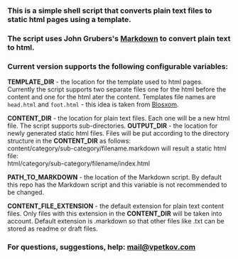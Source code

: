 ### This is a simple shell script that converts plain text files to static html pages using a template.

### The script uses John Grubers's [Markdown](http://daringfireball.net/projects/markdown/) to convert plain text to html.

### Current version supports the following configurable variables:

__TEMPLATE_DIR__ - the location for the template used to html pages. Currently the script supports two separate files one for the html before the content and one for the html ater the content. Templates file names are `head.html` and `foot.html` - this idea is taken from [Blosxom](http://www.blosxom.com/).

__CONTENT_DIR__ - the location for plain text files. Each one will be a new html file. The script supports sub-directories.
__OUTPUT_DIR__ - the location for newly generated static html files. Files will be put according to the directory structure in the __CONTENT_DIR__ as follows:  
content/category/sub-category/filename.markdown will result a static html file:  
html/category/sub-category/filename/index.html

__PATH_TO_MARKDOWN__ - the location of the Markdown script. By default this repo has the Markdown script and this variable is not recommended to be changed.

__CONTENT_FILE_EXTENSION__ - the default extension for plain text content files. Only files with this extension in the __CONTENT_DIR__ will be taken into account. Default extension is .markdown so that other files like .txt can be stored as readme or draft files.

### For questions, suggestions, help: [mail@vpetkov.com](mailto:mail@vpetkov.com)

